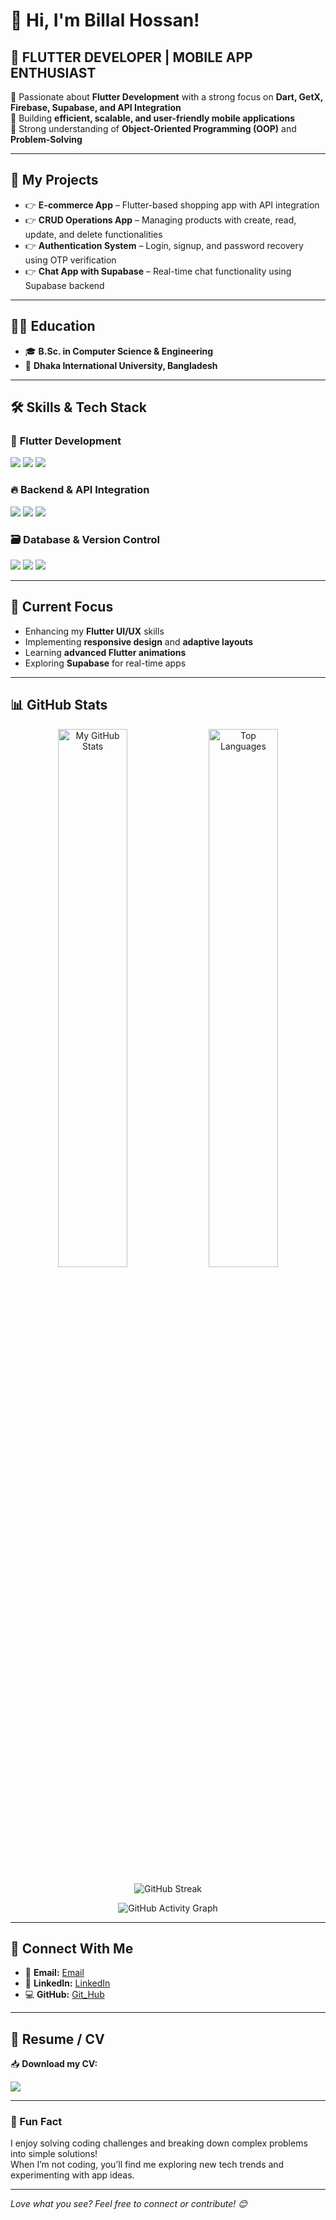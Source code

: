 # 👋 Hi, I'm Billal Hossan!

## 🚀 FLUTTER DEVELOPER | MOBILE APP ENTHUSIAST  

💙 Passionate about **Flutter Development** with a strong focus on **Dart, GetX, Firebase, Supabase, and API Integration**  
🚀 Building **efficient, scalable, and user-friendly mobile applications**  
🔹 Strong understanding of **Object-Oriented Programming (OOP)** and **Problem-Solving**  

---

## 📱 My Projects

- 👉 **E-commerce App** – Flutter-based shopping app with API integration  
- 👉 **CRUD Operations App** – Managing products with create, read, update, and delete functionalities  
- 👉 **Authentication System** – Login, signup, and password recovery using OTP verification  
- 👉 **Chat App with Supabase** – Real-time chat functionality using Supabase backend  

---

## 👨‍🎓 Education  

- 🎓 **B.Sc. in Computer Science & Engineering**  
- 🏫 **Dhaka International University, Bangladesh**  

---

## 🛠️ Skills & Tech Stack  

### 💙 **Flutter Development**  
<p align="left">
  <img src="https://img.shields.io/badge/Flutter-02569B?style=for-the-badge&logo=flutter&logoColor=white"/>
  <img src="https://img.shields.io/badge/Dart-0175C2?style=for-the-badge&logo=dart&logoColor=white"/>
  <img src="https://img.shields.io/badge/GetX-4CAF50?style=for-the-badge&logo=getx&logoColor=white"/>
</p>

### 🔥 **Backend & API Integration**  
<p align="left">
  <img src="https://img.shields.io/badge/Firebase-FFCA28?style=for-the-badge&logo=firebase&logoColor=white"/>
  <img src="https://img.shields.io/badge/Supabase-3ECF8E?style=for-the-badge&logo=supabase&logoColor=white"/>
  <img src="https://img.shields.io/badge/REST%20API-005571?style=for-the-badge&logo=api&logoColor=white"/>
</p>

### 🗃️ **Database & Version Control**  
<p align="left">
  <img src="https://img.shields.io/badge/SQLite-003B57?style=for-the-badge&logo=sqlite&logoColor=white"/>
  <img src="https://img.shields.io/badge/Git-F05032?style=for-the-badge&logo=git&logoColor=white"/>
  <img src="https://img.shields.io/badge/GitHub-181717?style=for-the-badge&logo=github&logoColor=white"/>
</p>

---

## 🌟 Current Focus  

- Enhancing my **Flutter UI/UX** skills  
- Implementing **responsive design** and **adaptive layouts**  
- Learning **advanced Flutter animations**  
- Exploring **Supabase** for real-time apps  

---

## 📊 GitHub Stats  

<p align="center">
  <img alt="My GitHub Stats" width="47%" src="https://github-readme-stats.vercel.app/api?username=billalhossan1&show_icons=true&theme=github_dark"/>
  <img alt="Top Languages" width="47%" src="https://github-readme-stats.vercel.app/api/top-langs/?username=billalhossan1&layout=compact&theme=github_dark"/>
</p>

<p align="center">
  <img alt="GitHub Streak" src="https://github-readme-streak-stats.herokuapp.com/?user=billalhossan1&theme=github_dark"/>
</p>

<p align="center">
  <img alt="GitHub Activity Graph" src="https://github-readme-activity-graph.vercel.app/graph?username=billalhossan1&bg_color=0d1117&color=58a6ff&line=58a6ff&point=ffffff&area=true&hide_border=true"/>
</p>

---

## 💌 Connect With Me  

- 📧 **Email:** [Email](mailto:flutterbillal.com)  
- 💼 **LinkedIn:** [LinkedIn](https://www.linkedin.com/in/billal-hossan-92001b230)  
- 💻 **GitHub:** [Git_Hub](https://github.com/billalhossan1)  

---

## 📄 Resume / CV
📥 **Download my CV:** 

<a href="https://drive.google.com/uc?export=download&id=1h7KKx5s2kVyPwsZNTputKBY5Gd1UcGpI" download target="_blank">
  <img src="https://img.shields.io/badge/Download%20CV-FF5722?style=for-the-badge&logo=adobeacrobatreader&logoColor=white"/>
</a>

---

### 🎡 Fun Fact  
I enjoy solving coding challenges and breaking down complex problems into simple solutions!  
When I’m not coding, you’ll find me exploring new tech trends and experimenting with app ideas.

---

_Love what you see? Feel free to connect or contribute! 😊_
